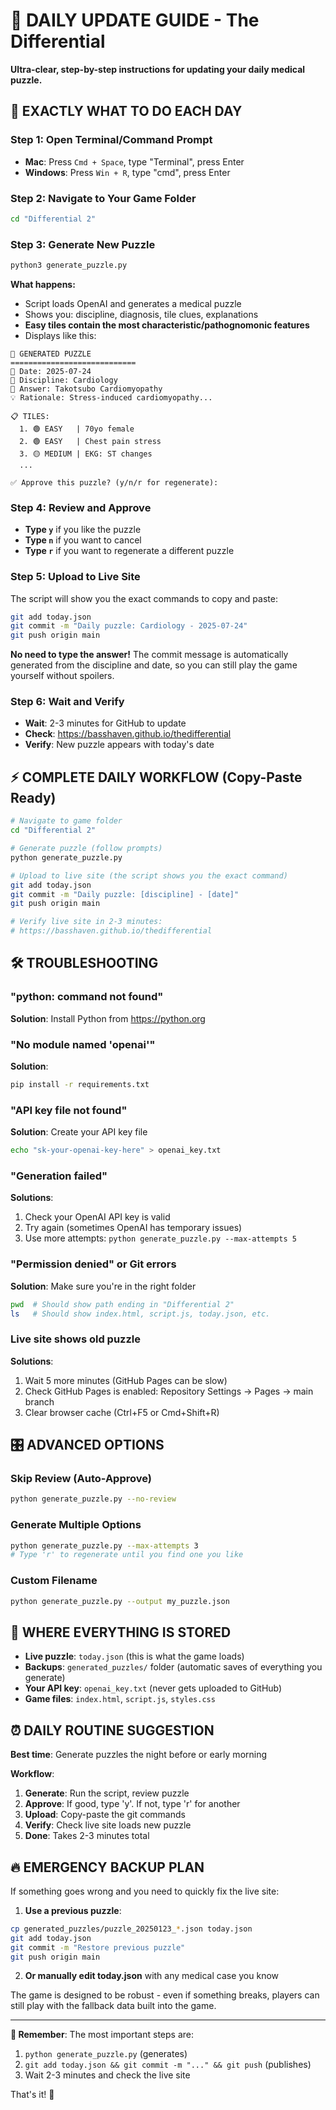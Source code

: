 # 📅 DAILY UPDATE GUIDE - The Differential

**Ultra-clear, step-by-step instructions for updating your daily medical puzzle.**

## 🎯 **EXACTLY WHAT TO DO EACH DAY**

### **Step 1: Open Terminal/Command Prompt**
- **Mac**: Press `Cmd + Space`, type "Terminal", press Enter
- **Windows**: Press `Win + R`, type "cmd", press Enter

### **Step 2: Navigate to Your Game Folder**
```bash
cd "Differential 2"
```

### **Step 3: Generate New Puzzle**
```bash
python3 generate_puzzle.py
```

**What happens:**
- Script loads OpenAI and generates a medical puzzle
- Shows you: discipline, diagnosis, tile clues, explanations
- **Easy tiles contain the most characteristic/pathognomonic features**
- Displays like this:
```
🎯 GENERATED PUZZLE
============================
📅 Date: 2025-07-24
🏥 Discipline: Cardiology  
🎯 Answer: Takotsubo Cardiomyopathy
💡 Rationale: Stress-induced cardiomyopathy...

📋 TILES:
  1. 🟢 EASY   | 70yo female
  2. 🟢 EASY   | Chest pain stress
  3. 🟡 MEDIUM | EKG: ST changes
  ...

✅ Approve this puzzle? (y/n/r for regenerate):
```

### **Step 4: Review and Approve**
- **Type `y`** if you like the puzzle
- **Type `n`** if you want to cancel
- **Type `r`** if you want to regenerate a different puzzle

### **Step 5: Upload to Live Site**
The script will show you the exact commands to copy and paste:
```bash
git add today.json
git commit -m "Daily puzzle: Cardiology - 2025-07-24"
git push origin main
```

**No need to type the answer!** The commit message is automatically generated from the discipline and date, so you can still play the game yourself without spoilers.

### **Step 6: Wait and Verify**
- **Wait**: 2-3 minutes for GitHub to update
- **Check**: https://basshaven.github.io/thedifferential
- **Verify**: New puzzle appears with today's date

## ⚡ **COMPLETE DAILY WORKFLOW (Copy-Paste Ready)**

```bash
# Navigate to game folder
cd "Differential 2"

# Generate puzzle (follow prompts)
python generate_puzzle.py

# Upload to live site (the script shows you the exact command)
git add today.json
git commit -m "Daily puzzle: [discipline] - [date]"
git push origin main

# Verify live site in 2-3 minutes:
# https://basshaven.github.io/thedifferential
```

## 🛠️ **TROUBLESHOOTING**

### **"python: command not found"**
**Solution**: Install Python from https://python.org

### **"No module named 'openai'"**
**Solution**: 
```bash
pip install -r requirements.txt
```

### **"API key file not found"**
**Solution**: Create your API key file
```bash
echo "sk-your-openai-key-here" > openai_key.txt
```

### **"Generation failed"**
**Solutions**:
1. Check your OpenAI API key is valid
2. Try again (sometimes OpenAI has temporary issues)
3. Use more attempts: `python generate_puzzle.py --max-attempts 5`

### **"Permission denied" or Git errors**
**Solution**: Make sure you're in the right folder
```bash
pwd  # Should show path ending in "Differential 2"
ls   # Should show index.html, script.js, today.json, etc.
```

### **Live site shows old puzzle**
**Solutions**:
1. Wait 5 more minutes (GitHub Pages can be slow)
2. Check GitHub Pages is enabled: Repository Settings → Pages → main branch
3. Clear browser cache (Ctrl+F5 or Cmd+Shift+R)

## 🎛️ **ADVANCED OPTIONS**

### **Skip Review (Auto-Approve)**
```bash
python generate_puzzle.py --no-review
```

### **Generate Multiple Options**
```bash
python generate_puzzle.py --max-attempts 3
# Type 'r' to regenerate until you find one you like
```

### **Custom Filename**
```bash
python generate_puzzle.py --output my_puzzle.json
```

## 📁 **WHERE EVERYTHING IS STORED**

- **Live puzzle**: `today.json` (this is what the game loads)
- **Backups**: `generated_puzzles/` folder (automatic saves of everything you generate)
- **Your API key**: `openai_key.txt` (never gets uploaded to GitHub)
- **Game files**: `index.html`, `script.js`, `styles.css`

## ⏰ **DAILY ROUTINE SUGGESTION**

**Best time**: Generate puzzles the night before or early morning

**Workflow**:
1. **Generate**: Run the script, review puzzle
2. **Approve**: If good, type 'y'. If not, type 'r' for another
3. **Upload**: Copy-paste the git commands
4. **Verify**: Check live site loads new puzzle
5. **Done**: Takes 2-3 minutes total

## 🔥 **EMERGENCY BACKUP PLAN**

If something goes wrong and you need to quickly fix the live site:

1. **Use a previous puzzle**:
```bash
cp generated_puzzles/puzzle_20250123_*.json today.json
git add today.json
git commit -m "Restore previous puzzle"
git push origin main
```

2. **Or manually edit today.json** with any medical case you know

The game is designed to be robust - even if something breaks, players can still play with the fallback data built into the game.

---

**🎯 Remember**: The most important steps are:
1. `python generate_puzzle.py` (generates)
2. `git add today.json && git commit -m "..." && git push` (publishes)
3. Wait 2-3 minutes and check the live site

That's it! 🎉
